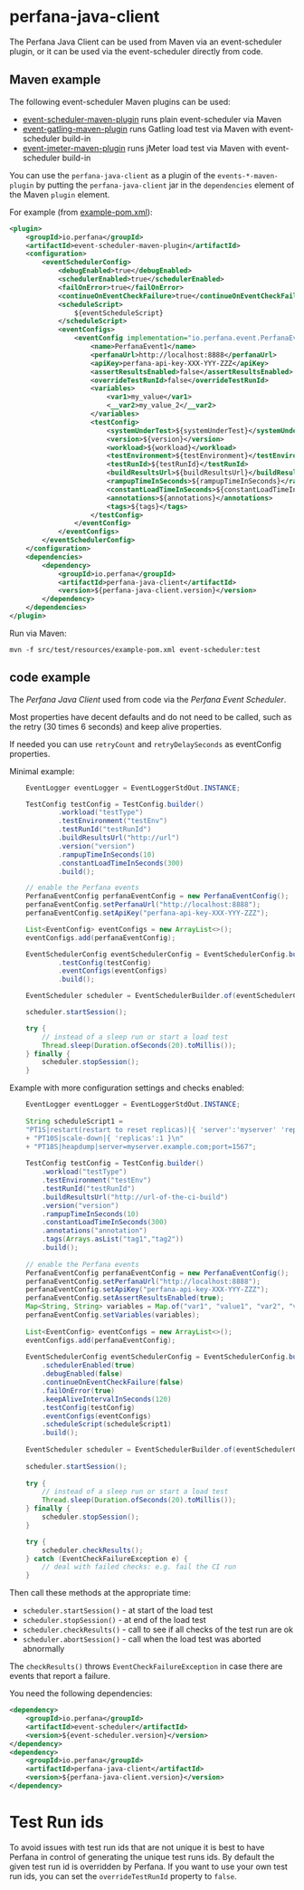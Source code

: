 # perfana-java-client

The Perfana Java Client can be used from Maven via an event-scheduler plugin, or it can be used
via the event-scheduler directly from code.

## Maven example

The following event-scheduler Maven plugins can be used:
* [event-scheduler-maven-plugin](https://github.com/perfana/event-scheduler-maven-plugin) runs plain event-scheduler via Maven 
* [event-gatling-maven-plugin](https://github.com/perfana/events-gatling-maven-plugin) runs Gatling load test via Maven with event-scheduler build-in
* [event-jmeter-maven-plugin](https://github.com/perfana/events-jmeter-maven-plugin)  runs jMeter load test via Maven with event-scheduler build-in

You can use the `perfana-java-client` as a plugin of the `events-*-maven-plugin`
by putting the `perfana-java-client` jar in the `dependencies` element 
of the Maven `plugin` element.

For example (from [example-pom.xml](src/test/resources/example-pom.xml)):

```xml
<plugin>
    <groupId>io.perfana</groupId>
    <artifactId>event-scheduler-maven-plugin</artifactId>
    <configuration>
        <eventSchedulerConfig>
            <debugEnabled>true</debugEnabled>
            <schedulerEnabled>true</schedulerEnabled>
            <failOnError>true</failOnError>
            <continueOnEventCheckFailure>true</continueOnEventCheckFailure>
            <scheduleScript>
                ${eventScheduleScript}
            </scheduleScript>
            <eventConfigs>
                <eventConfig implementation="io.perfana.event.PerfanaEventConfig">
                    <name>PerfanaEvent1</name>
                    <perfanaUrl>http://localhost:8888</perfanaUrl>
                    <apiKey>perfana-api-key-XXX-YYY-ZZZ</apiKey>
                    <assertResultsEnabled>false</assertResultsEnabled>
                    <overrideTestRunId>false</overrideTestRunId>
                    <variables>
                        <var1>my_value</var1>
                        <__var2>my_value_2</__var2>
                    </variables>
                    <testConfig>
                        <systemUnderTest>${systemUnderTest}</systemUnderTest>
                        <version>${version}</version>
                        <workload>${workload}</workload>
                        <testEnvironment>${testEnvironment}</testEnvironment>
                        <testRunId>${testRunId}</testRunId>
                        <buildResultsUrl>${buildResultsUrl}</buildResultsUrl>
                        <rampupTimeInSeconds>${rampupTimeInSeconds}</rampupTimeInSeconds>
                        <constantLoadTimeInSeconds>${constantLoadTimeInSeconds}</constantLoadTimeInSeconds>
                        <annotations>${annotations}</annotations>
                        <tags>${tags}</tags>
                    </testConfig>
                </eventConfig>
            </eventConfigs>
        </eventSchedulerConfig>
    </configuration>
    <dependencies>
        <dependency>
            <groupId>io.perfana</groupId>
            <artifactId>perfana-java-client</artifactId>
            <version>${perfana-java-client.version}</version>
        </dependency>
    </dependencies>
</plugin>
```
Run via Maven:

    mvn -f src/test/resources/example-pom.xml event-scheduler:test

## code example 

The _Perfana Java Client_ used from code via the _Perfana Event Scheduler_.

Most properties have decent defaults and do not need to be
called, such as the retry (30 times 6 seconds) and keep alive properties.

If needed you can use `retryCount` and `retryDelaySeconds` as eventConfig properties.

Minimal example:

```java
    EventLogger eventLogger = EventLoggerStdOut.INSTANCE;

    TestConfig testConfig = TestConfig.builder()
            .workload("testType")
            .testEnvironment("testEnv")
            .testRunId("testRunId")
            .buildResultsUrl("http://url")
            .version("version")
            .rampupTimeInSeconds(10)
            .constantLoadTimeInSeconds(300)
            .build();

    // enable the Perfana events
    PerfanaEventConfig perfanaEventConfig = new PerfanaEventConfig();
    perfanaEventConfig.setPerfanaUrl("http://localhost:8888");
    perfanaEventConfig.setApiKey("perfana-api-key-XXX-YYY-ZZZ");

    List<EventConfig> eventConfigs = new ArrayList<>();
    eventConfigs.add(perfanaEventConfig);

    EventSchedulerConfig eventSchedulerConfig = EventSchedulerConfig.builder()
            .testConfig(testConfig)
            .eventConfigs(eventConfigs)
            .build();

    EventScheduler scheduler = EventSchedulerBuilder.of(eventSchedulerConfig, eventLogger);

    scheduler.startSession();

    try {
        // instead of a sleep run or start a load test
        Thread.sleep(Duration.ofSeconds(20).toMillis());
    } finally {
        scheduler.stopSession();
    }
```

Example with more configuration settings and checks enabled:

```java
    EventLogger eventLogger = EventLoggerStdOut.INSTANCE;
    
    String scheduleScript1 =
    "PT1S|restart(restart to reset replicas)|{ 'server':'myserver' 'replicas':2, 'tags': [ 'first', 'second' ] }\n"
    + "PT10S|scale-down|{ 'replicas':1 }\n"
    + "PT18S|heapdump|server=myserver.example.com;port=1567";
    
    TestConfig testConfig = TestConfig.builder()
        .workload("testType")
        .testEnvironment("testEnv")
        .testRunId("testRunId")
        .buildResultsUrl("http://url-of-the-ci-build")
        .version("version")
        .rampupTimeInSeconds(10)
        .constantLoadTimeInSeconds(300)
        .annotations("annotation")
        .tags(Arrays.asList("tag1","tag2"))
        .build();
    
    // enable the Perfana events
    PerfanaEventConfig perfanaEventConfig = new PerfanaEventConfig();
    perfanaEventConfig.setPerfanaUrl("http://localhost:8888");
    perfanaEventConfig.setApiKey("perfana-api-key-XXX-YYY-ZZZ");
    perfanaEventConfig.setAssertResultsEnabled(true);
    Map<String, String> variables = Map.of("var1", "value1", "var2", "value2");
    perfanaEventConfig.setVariables(variables);
    
    List<EventConfig> eventConfigs = new ArrayList<>();
    eventConfigs.add(perfanaEventConfig);
    
    EventSchedulerConfig eventSchedulerConfig = EventSchedulerConfig.builder()
        .schedulerEnabled(true)
        .debugEnabled(false)
        .continueOnEventCheckFailure(false)
        .failOnError(true)
        .keepAliveIntervalInSeconds(120)
        .testConfig(testConfig)
        .eventConfigs(eventConfigs)
        .scheduleScript(scheduleScript1)
        .build();
    
    EventScheduler scheduler = EventSchedulerBuilder.of(eventSchedulerConfig, eventLogger);
    
    scheduler.startSession();
    
    try {
        // instead of a sleep run or start a load test
        Thread.sleep(Duration.ofSeconds(20).toMillis());
    } finally {
        scheduler.stopSession();
    }

    try {
        scheduler.checkResults();
    } catch (EventCheckFailureException e) {
        // deal with failed checks: e.g. fail the CI run
    }
```

Then call these methods at the appropriate time:

* `scheduler.startSession()` - at start of the load test 
* `scheduler.stopSession()` - at end of the load test
* `scheduler.checkResults()` - call to see if all checks of the test run are ok
* `scheduler.abortSession()` - call when the load test was aborted abnormally

The `checkResults()` throws `EventCheckFailureException` in case there are
events that report a failure.

You need the following dependencies:

```xml
<dependency>
    <groupId>io.perfana</groupId>
    <artifactId>event-scheduler</artifactId>
    <version>${event-scheduler.version}</version>
</dependency>
<dependency>
    <groupId>io.perfana</groupId>
    <artifactId>perfana-java-client</artifactId>
    <version>${perfana-java-client.version}</version>
</dependency>
```

# Test Run ids

To avoid issues with test run ids that are not unique it is best to have Perfana in control
of generating the unique test runs ids. By default the given test run id is overridden by Perfana.
If you want to use your own test run ids, you can set the `overrideTestRunId` property to `false`.




